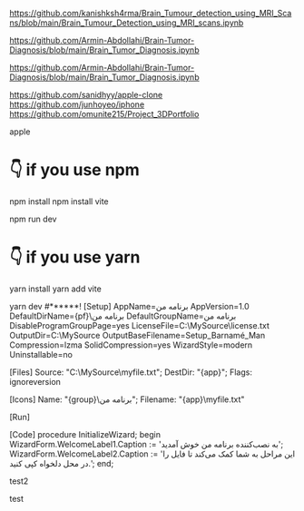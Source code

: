 https://github.com/kanishksh4rma/Brain_Tumour_detection_using_MRI_Scans/blob/main/Brain_Tumour_Detection_using_MRI_scans.ipynb

https://github.com/Armin-Abdollahi/Brain-Tumor-Diagnosis/blob/main/Brain_Tumor_Diagnosis.ipynb

https://github.com/Armin-Abdollahi/Brain-Tumor-Diagnosis/blob/main/Brain_Tumor_Diagnosis.ipynb

https://github.com/sanidhyy/apple-clone
https://github.com/junhoyeo/iphone
https://github.com/omunite215/Project_3DPortfolio

apple
 # 👇️ if you use npm
npm install
npm install vite

npm run dev

# 👇️ if you use yarn
yarn install
yarn add vite

yarn dev
#******! 
[Setup]
AppName=برنامه من
AppVersion=1.0
DefaultDirName={pf}\برنامه من
DefaultGroupName=برنامه من
DisableProgramGroupPage=yes
LicenseFile=C:\MySource\license.txt
OutputDir=C:\MySource
OutputBaseFilename=Setup_Barnamé_Man
Compression=lzma
SolidCompression=yes
WizardStyle=modern
Uninstallable=no

[Files]
Source: "C:\MySource\myfile.txt"; DestDir: "{app}"; Flags: ignoreversion

[Icons]
Name: "{group}\برنامه من"; Filename: "{app}\myfile.txt"

[Run]

[Code]
procedure InitializeWizard;
begin
  WizardForm.WelcomeLabel1.Caption := 'به نصب‌کننده برنامه من خوش آمدید';
  WizardForm.WelcomeLabel2.Caption := 'این مراحل به شما کمک می‌کند تا فایل را در محل دلخواه کپی کنید.';
end;


test2

test
